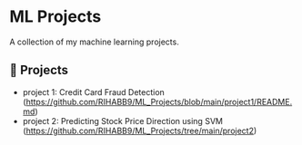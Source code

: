# ML Projects

A collection of my machine learning projects.  

## 📂 Projects
- project 1: Credit Card Fraud Detection (https://github.com/RIHABB9/ML_Projects/blob/main/project1/README.md)
- project 2: Predicting Stock Price Direction using SVM (https://github.com/RIHABB9/ML_Projects/tree/main/project2)
